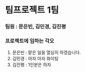 # 팀프로젝트 1팀

### 팀원 : 문은빈, 김민경, 김진평

### 프로젝트에 임하는 각오

1. 문은빈 : 맡은 일을 열심히 하겠습니다.
2. 김민경 : 아자 아자 화이팅
3. 김진평 : 1인분은 하자
